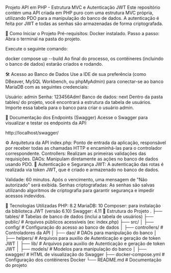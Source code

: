 Projeto API em PHP - Estrutura MVC e Autenticação JWT
Este repositório contém uma API criada em PHP puro com uma estrutura MVC própria, utilizando PDO para a manipulação do banco de dados. A autenticação é feita por JWT e todas as senhas são armazenadas de forma criptografada.

🚀 Como Iniciar o Projeto
Pré-requisitos:
Docker instalado.
Passo a passo:
Abra o terminal na pasta do projeto.

Execute o seguinte comando:

docker compose up --build
Ao final do processo, os contêineres (incluindo o banco de dados) estarão criados e rodando.

🛠️ Acesso ao Banco de Dados
Use a IDE de sua preferência (como DBeaver, MySQL Workbench, ou phpMyAdmin) para conectar-se ao banco MariaDB com as seguintes credenciais:

Usuário: admin
Senha: 123456Adm!
Banco de dados: next
Dentro da pasta tables/ do projeto, você encontrará a estrutura da tabela de usuários. Importe essa tabela para o banco para criar o usuário admin.

📄 Documentação dos Endpoints (Swagger)
Acesse o Swagger para visualizar e testar os endpoints da API:

http://localhost/swagger/

⚙️ Arquitetura da API
index.php: Ponto de entrada da aplicação, responsável por receber todas as chamadas HTTP e encaminhá-las para o controlador correspondente.
Controllers: Realizam as primeiras validações das requisições.
DAOs: Manipulam diretamente as ações no banco de dados usando PDO.
🔐 Autenticação e Segurança
JWT:
A autenticação das rotas é realizada via token JWT, que é criado e armazenado no banco de dados.

Validade: 60 minutos.
Após o vencimento, uma mensagem de "Não autorizado" será exibida.
Senhas criptografadas:
As senhas são salvas utilizando algoritmos de criptografia para garantir segurança e impedir acessos indevidos.

🧰 Tecnologias Utilizadas
PHP: 8.2
MariaDB: 10
Composer: para instalação da biblioteca JWT (versão 6.10)
Swagger: 4.11
📂 Estrutura do Projeto
.
├── tables/ # Tabelas de banco de dados (inclui a tabela de usuários)
├── public/ # Arquivos públicos acessíveis (ex: index.php)
├── src/
│ ├── config/ # Configuração do acesso ao banco de dados
│ ├── controllers/ # Controladores da API
│ ├── dao/ # DAOs para manipulação do banco
│ ├── helpers/ # Arquivos para auxilio de Autenticação e geração de token JWT
│ ├── lib/ # Arquivos para auxilio de Autenticação e geração de token JWT
│ ├── models/ # Modelos para manipulação do banco
│ ├── swagger/ # HTML de visualização do Swagger
├── docker-compose.yml # Configuração dos contêineres Docker
└── README.md # Documentação do projeto

